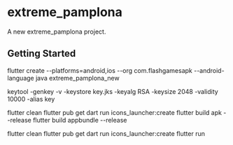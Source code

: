 
# extreme_pamplona


A new extreme_pamplona project.

## Getting Started

flutter create --platforms=android,ios --org com.flashgamesapk --android-language java extreme_pamplona_new


keytool -genkey -v -keystore key.jks -keyalg RSA -keysize 2048 -validity 10000 -alias key


flutter clean
flutter pub get
dart run icons_launcher:create
flutter build apk --release
flutter build appbundle --release




flutter clean
flutter pub get
dart run icons_launcher:create
flutter run
